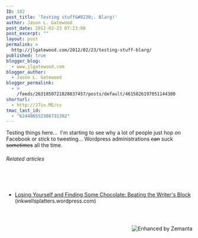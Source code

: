 ```yaml
---
ID: 102
post_title: 'Testing stuff&#8230;. Blarg!'
author: Jason L. Gatewood
post_date: 2012-02-23 07:23:00
post_excerpt: ""
layout: post
permalink: >
  http://jlgatewood.com/2012/02/23/testing-stuff-blarg/
published: true
blogger_blog:
  - www.jlgatewood.com
blogger_author:
  - Jason L. Gatewood
blogger_permalink:
  - >
    /feeds/2631850721828837457/posts/default/4615826197051144380
shorturl:
  - http://J7is.ME/cs
tmac_last_id:
  - "624406552380731392"
---
```

Testing things here...  I'm starting to see why a lot of people just hop on Facebook or stick to tweeting... Wordpress administrations <del>can</del> suck <del>sometimes</del> all the time.<br /><h6 style="font-size: 1em;">Related articles</h6><br /><ul><br />	<li><a href="http://inkwellsplatters.wordpress.com/2012/02/21/699/" target="_blank">Losing Yourself and Finding Some Chocolate: Beating the Writer's Block</a> (inkwellsplatters.wordpress.com)</li><br /></ul><br /><div style="margin-top: 10px; height: 15px;"><a title="Enhanced by Zemanta" href="http://www.zemanta.com/"><img class="zemanta-pixie-img" style="border: none; float: right;" src="http://img.zemanta.com/zemified_e.png?x-id=b2b7e496-598c-4e6d-87ae-926b3950ef59" alt="Enhanced by Zemanta" /></a></div>
